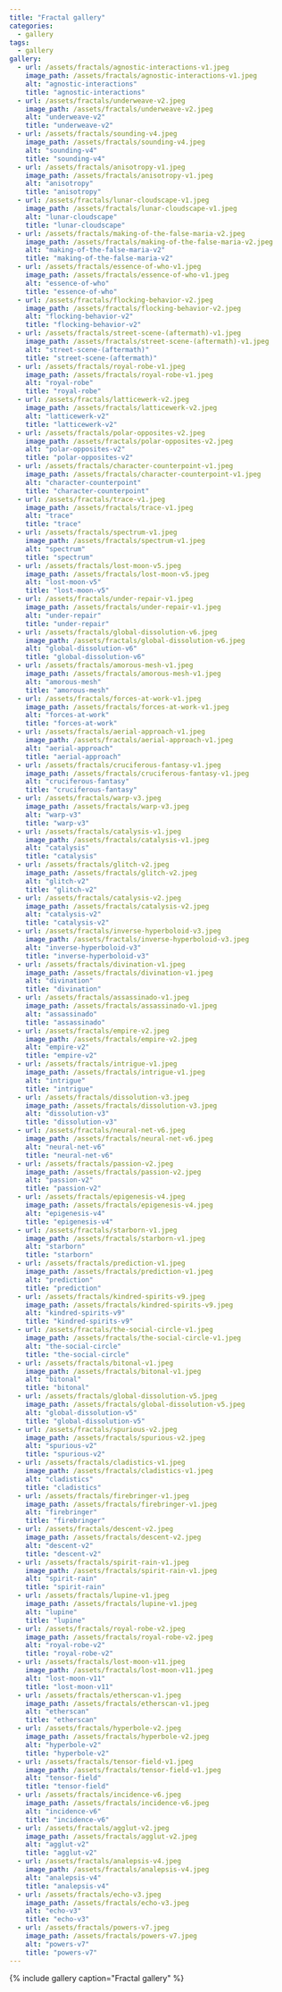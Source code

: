 ```yaml
---
title: "Fractal gallery"
categories:
  - gallery
tags: 
  - gallery
gallery:
  - url: /assets/fractals/agnostic-interactions-v1.jpeg
    image_path: /assets/fractals/agnostic-interactions-v1.jpeg
    alt: "agnostic-interactions"
    title: "agnostic-interactions"
  - url: /assets/fractals/underweave-v2.jpeg
    image_path: /assets/fractals/underweave-v2.jpeg
    alt: "underweave-v2"
    title: "underweave-v2"
  - url: /assets/fractals/sounding-v4.jpeg
    image_path: /assets/fractals/sounding-v4.jpeg
    alt: "sounding-v4"
    title: "sounding-v4"
  - url: /assets/fractals/anisotropy-v1.jpeg
    image_path: /assets/fractals/anisotropy-v1.jpeg
    alt: "anisotropy"
    title: "anisotropy"
  - url: /assets/fractals/lunar-cloudscape-v1.jpeg
    image_path: /assets/fractals/lunar-cloudscape-v1.jpeg
    alt: "lunar-cloudscape"
    title: "lunar-cloudscape"
  - url: /assets/fractals/making-of-the-false-maria-v2.jpeg
    image_path: /assets/fractals/making-of-the-false-maria-v2.jpeg
    alt: "making-of-the-false-maria-v2"
    title: "making-of-the-false-maria-v2"
  - url: /assets/fractals/essence-of-who-v1.jpeg
    image_path: /assets/fractals/essence-of-who-v1.jpeg
    alt: "essence-of-who"
    title: "essence-of-who"
  - url: /assets/fractals/flocking-behavior-v2.jpeg
    image_path: /assets/fractals/flocking-behavior-v2.jpeg
    alt: "flocking-behavior-v2"
    title: "flocking-behavior-v2"
  - url: /assets/fractals/street-scene-(aftermath)-v1.jpeg
    image_path: /assets/fractals/street-scene-(aftermath)-v1.jpeg
    alt: "street-scene-(aftermath)"
    title: "street-scene-(aftermath)"
  - url: /assets/fractals/royal-robe-v1.jpeg
    image_path: /assets/fractals/royal-robe-v1.jpeg
    alt: "royal-robe"
    title: "royal-robe"
  - url: /assets/fractals/latticewerk-v2.jpeg
    image_path: /assets/fractals/latticewerk-v2.jpeg
    alt: "latticewerk-v2"
    title: "latticewerk-v2"
  - url: /assets/fractals/polar-opposites-v2.jpeg
    image_path: /assets/fractals/polar-opposites-v2.jpeg
    alt: "polar-opposites-v2"
    title: "polar-opposites-v2"
  - url: /assets/fractals/character-counterpoint-v1.jpeg
    image_path: /assets/fractals/character-counterpoint-v1.jpeg
    alt: "character-counterpoint"
    title: "character-counterpoint"
  - url: /assets/fractals/trace-v1.jpeg
    image_path: /assets/fractals/trace-v1.jpeg
    alt: "trace"
    title: "trace"
  - url: /assets/fractals/spectrum-v1.jpeg
    image_path: /assets/fractals/spectrum-v1.jpeg
    alt: "spectrum"
    title: "spectrum"
  - url: /assets/fractals/lost-moon-v5.jpeg
    image_path: /assets/fractals/lost-moon-v5.jpeg
    alt: "lost-moon-v5"
    title: "lost-moon-v5"
  - url: /assets/fractals/under-repair-v1.jpeg
    image_path: /assets/fractals/under-repair-v1.jpeg
    alt: "under-repair"
    title: "under-repair"
  - url: /assets/fractals/global-dissolution-v6.jpeg
    image_path: /assets/fractals/global-dissolution-v6.jpeg
    alt: "global-dissolution-v6"
    title: "global-dissolution-v6"
  - url: /assets/fractals/amorous-mesh-v1.jpeg
    image_path: /assets/fractals/amorous-mesh-v1.jpeg
    alt: "amorous-mesh"
    title: "amorous-mesh"
  - url: /assets/fractals/forces-at-work-v1.jpeg
    image_path: /assets/fractals/forces-at-work-v1.jpeg
    alt: "forces-at-work"
    title: "forces-at-work"
  - url: /assets/fractals/aerial-approach-v1.jpeg
    image_path: /assets/fractals/aerial-approach-v1.jpeg
    alt: "aerial-approach"
    title: "aerial-approach"
  - url: /assets/fractals/cruciferous-fantasy-v1.jpeg
    image_path: /assets/fractals/cruciferous-fantasy-v1.jpeg
    alt: "cruciferous-fantasy"
    title: "cruciferous-fantasy"
  - url: /assets/fractals/warp-v3.jpeg
    image_path: /assets/fractals/warp-v3.jpeg
    alt: "warp-v3"
    title: "warp-v3"
  - url: /assets/fractals/catalysis-v1.jpeg
    image_path: /assets/fractals/catalysis-v1.jpeg
    alt: "catalysis"
    title: "catalysis"
  - url: /assets/fractals/glitch-v2.jpeg
    image_path: /assets/fractals/glitch-v2.jpeg
    alt: "glitch-v2"
    title: "glitch-v2"
  - url: /assets/fractals/catalysis-v2.jpeg
    image_path: /assets/fractals/catalysis-v2.jpeg
    alt: "catalysis-v2"
    title: "catalysis-v2"
  - url: /assets/fractals/inverse-hyperboloid-v3.jpeg
    image_path: /assets/fractals/inverse-hyperboloid-v3.jpeg
    alt: "inverse-hyperboloid-v3"
    title: "inverse-hyperboloid-v3"
  - url: /assets/fractals/divination-v1.jpeg
    image_path: /assets/fractals/divination-v1.jpeg
    alt: "divination"
    title: "divination"
  - url: /assets/fractals/assassinado-v1.jpeg
    image_path: /assets/fractals/assassinado-v1.jpeg
    alt: "assassinado"
    title: "assassinado"
  - url: /assets/fractals/empire-v2.jpeg
    image_path: /assets/fractals/empire-v2.jpeg
    alt: "empire-v2"
    title: "empire-v2"
  - url: /assets/fractals/intrigue-v1.jpeg
    image_path: /assets/fractals/intrigue-v1.jpeg
    alt: "intrigue"
    title: "intrigue"
  - url: /assets/fractals/dissolution-v3.jpeg
    image_path: /assets/fractals/dissolution-v3.jpeg
    alt: "dissolution-v3"
    title: "dissolution-v3"
  - url: /assets/fractals/neural-net-v6.jpeg
    image_path: /assets/fractals/neural-net-v6.jpeg
    alt: "neural-net-v6"
    title: "neural-net-v6"
  - url: /assets/fractals/passion-v2.jpeg
    image_path: /assets/fractals/passion-v2.jpeg
    alt: "passion-v2"
    title: "passion-v2"
  - url: /assets/fractals/epigenesis-v4.jpeg
    image_path: /assets/fractals/epigenesis-v4.jpeg
    alt: "epigenesis-v4"
    title: "epigenesis-v4"
  - url: /assets/fractals/starborn-v1.jpeg
    image_path: /assets/fractals/starborn-v1.jpeg
    alt: "starborn"
    title: "starborn"
  - url: /assets/fractals/prediction-v1.jpeg
    image_path: /assets/fractals/prediction-v1.jpeg
    alt: "prediction"
    title: "prediction"
  - url: /assets/fractals/kindred-spirits-v9.jpeg
    image_path: /assets/fractals/kindred-spirits-v9.jpeg
    alt: "kindred-spirits-v9"
    title: "kindred-spirits-v9"
  - url: /assets/fractals/the-social-circle-v1.jpeg
    image_path: /assets/fractals/the-social-circle-v1.jpeg
    alt: "the-social-circle"
    title: "the-social-circle"
  - url: /assets/fractals/bitonal-v1.jpeg
    image_path: /assets/fractals/bitonal-v1.jpeg
    alt: "bitonal"
    title: "bitonal"
  - url: /assets/fractals/global-dissolution-v5.jpeg
    image_path: /assets/fractals/global-dissolution-v5.jpeg
    alt: "global-dissolution-v5"
    title: "global-dissolution-v5"
  - url: /assets/fractals/spurious-v2.jpeg
    image_path: /assets/fractals/spurious-v2.jpeg
    alt: "spurious-v2"
    title: "spurious-v2"
  - url: /assets/fractals/cladistics-v1.jpeg
    image_path: /assets/fractals/cladistics-v1.jpeg
    alt: "cladistics"
    title: "cladistics"
  - url: /assets/fractals/firebringer-v1.jpeg
    image_path: /assets/fractals/firebringer-v1.jpeg
    alt: "firebringer"
    title: "firebringer"
  - url: /assets/fractals/descent-v2.jpeg
    image_path: /assets/fractals/descent-v2.jpeg
    alt: "descent-v2"
    title: "descent-v2"
  - url: /assets/fractals/spirit-rain-v1.jpeg
    image_path: /assets/fractals/spirit-rain-v1.jpeg
    alt: "spirit-rain"
    title: "spirit-rain"
  - url: /assets/fractals/lupine-v1.jpeg
    image_path: /assets/fractals/lupine-v1.jpeg
    alt: "lupine"
    title: "lupine"
  - url: /assets/fractals/royal-robe-v2.jpeg
    image_path: /assets/fractals/royal-robe-v2.jpeg
    alt: "royal-robe-v2"
    title: "royal-robe-v2"
  - url: /assets/fractals/lost-moon-v11.jpeg
    image_path: /assets/fractals/lost-moon-v11.jpeg
    alt: "lost-moon-v11"
    title: "lost-moon-v11"
  - url: /assets/fractals/etherscan-v1.jpeg
    image_path: /assets/fractals/etherscan-v1.jpeg
    alt: "etherscan"
    title: "etherscan"
  - url: /assets/fractals/hyperbole-v2.jpeg
    image_path: /assets/fractals/hyperbole-v2.jpeg
    alt: "hyperbole-v2"
    title: "hyperbole-v2"
  - url: /assets/fractals/tensor-field-v1.jpeg
    image_path: /assets/fractals/tensor-field-v1.jpeg
    alt: "tensor-field"
    title: "tensor-field"
  - url: /assets/fractals/incidence-v6.jpeg
    image_path: /assets/fractals/incidence-v6.jpeg
    alt: "incidence-v6"
    title: "incidence-v6"
  - url: /assets/fractals/agglut-v2.jpeg
    image_path: /assets/fractals/agglut-v2.jpeg
    alt: "agglut-v2"
    title: "agglut-v2"
  - url: /assets/fractals/analepsis-v4.jpeg
    image_path: /assets/fractals/analepsis-v4.jpeg
    alt: "analepsis-v4"
    title: "analepsis-v4"
  - url: /assets/fractals/echo-v3.jpeg
    image_path: /assets/fractals/echo-v3.jpeg
    alt: "echo-v3"
    title: "echo-v3"
  - url: /assets/fractals/powers-v7.jpeg
    image_path: /assets/fractals/powers-v7.jpeg
    alt: "powers-v7"
    title: "powers-v7"
---
```


{% include gallery caption="Fractal gallery" %}